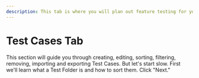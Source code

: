```yaml
---
description: This tab is where you will plan out feature testing for you Project.
---
```


# Test Cases Tab

This section will guide you through creating, editing, sorting, filtering, removing, importing and exporting Test Cases. But let's start slow. First we'll learn what a Test Folder is and how to sort them. Click "Next."&#x20;
